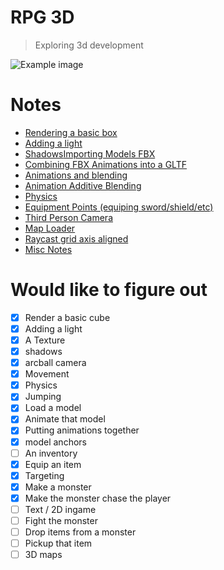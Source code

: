 # RPG 3D
> Exploring 3d development

![Example image](./notes/images/status_02.gif)

# Notes
- [Rendering a basic box](./notes/rendering-a-basic-box.md)
- [Adding a light](./notes/adding-a-light.md)
- [Shadows](./notes/shadows.md)[Importing Models FBX](./notes/importing-fbx.md)
- [Combining FBX Animations into a GLTF](./notes/convert-fbx-to-gltf-with-animations.md)
- [Animations and blending](./notes/animations.md)
- [Animation Additive Blending](./notes/animation-additive-blending.md)
- [Physics](./notes/physics.md)
- [Equipment Points (equiping sword/shield/etc)](./notes/equipment-points.md)
- [Third Person Camera](./notes/third-person-camera.md)
- [Map Loader](./notes/mapLoader.md)
- [Raycast grid axis aligned](./notes/grid-raycast-axis-aligned.md)
- [Misc Notes](./notes/misc-notes.md)

# Would like to figure out
- [x] Render a basic cube
- [x] Adding a light
- [x] A Texture
- [x] shadows
- [x] arcball camera
- [x] Movement
- [x] Physics
- [x] Jumping
- [x] Load a model
- [x] Animate that model
- [x] Putting animations together
- [x] model anchors
- [ ] An inventory
- [x] Equip an item
- [x] Targeting
- [x] Make a monster
- [x] Make the monster chase the player
- [ ] Text / 2D ingame
- [ ] Fight the monster
- [ ] Drop items from a monster
- [ ] Pickup that item
- [ ] 3D maps
